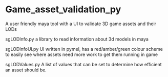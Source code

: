 # Game_asset_validation_py
A user friendly maya tool with a UI to validate 3D game assets and their LODs

sgLODInfo.py
a library to read information about 3d models in maya

sgLODInfoUi.py
UI written in pymel, has a red/amber/green colour scheme to easily see where assets need more work to get them running in game

sgLODValues.py
A list of values that can be set to determine how efficient an asset should be.
